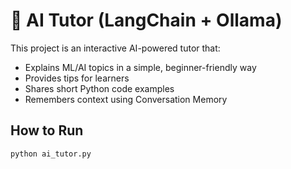 # 🤖 AI Tutor (LangChain + Ollama)

This project is an interactive AI-powered tutor that:
- Explains ML/AI topics in a simple, beginner-friendly way
- Provides tips for learners
- Shares short Python code examples
- Remembers context using Conversation Memory

## How to Run
```bash
python ai_tutor.py
